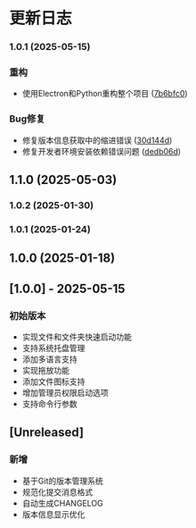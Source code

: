 # 更新日志


### 1.0.1 (2025-05-15)


### 重构

* 使用Electron和Python重构整个项目 ([7b6bfc0](https://github.com/AstraSolis/QuickStart/commit/7b6bfc09b4e8feb66adcff29cc1a9445d4e85ce9))


### Bug修复

* 修复版本信息获取中的缩进错误 ([30d144d](https://github.com/AstraSolis/QuickStart/commit/30d144d062101be64087d63126062d67b692d1cd))
* 修复开发者环境安装依赖错误问题 ([dedb06d](https://github.com/AstraSolis/QuickStart/commit/dedb06db76f856ef3871dfa76d87112f274755f5))

## 1.1.0 (2025-05-03)

### 1.0.2 (2025-01-30)

### 1.0.1 (2025-01-24)

## 1.0.0 (2025-01-18)

## [1.0.0] - 2025-05-15

### 初始版本

- 实现文件和文件夹快速启动功能
- 支持系统托盘管理
- 添加多语言支持
- 实现拖放功能
- 添加文件图标支持
- 增加管理员权限启动选项
- 支持命令行参数

## [Unreleased]

### 新增

- 基于Git的版本管理系统
- 规范化提交消息格式
- 自动生成CHANGELOG
- 版本信息显示优化 